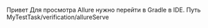 Привет 
Для просмотра Allure нужно перейти в Gradle в IDE. Путь MyTestTask/verification/allureServe
